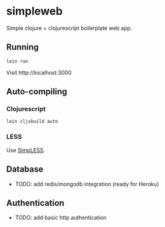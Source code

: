 # simpleweb

Simple clojure + clojurescript boilerplate web app.

## Running

    lein run

Visit http://localhost:3000

## Auto-compiling

### Clojurescript
    
    lein cljsbuild auto

### LESS

Use [SimpLESS](http://wearekiss.com/simpless).

## Database

- TODO: add redis/mongodb integration (ready for Heroku)

## Authentication

- TODO: add basic http authentication